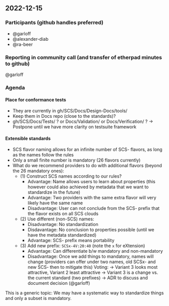 ## 2022-12-15

### Participants (github handles preferred)
* @garloff
* @alexander-diab
* @ra-beer

### Reporting in community call (and transfer of etherpad minutes to github)
@garloff

### Agenda

#### Place for conformance tests
* They are currently in gh/SCS/Docs/Design-Docs/tools/
* Keep them in Docs repo (close to the standards)?
* gh/SCS/Docs/Tests/ ? or Docs/Validation/ or Docs/Verification/ ?
-> Postpone until we have more clarity on testsuite framework

#### Extensible standards
* SCS flavor naming allows for an infinite number of SCS- flavors, as long as the names follow the rules
* Only a small finite number is mandatory (26 flavors currently)
* What do we recommend providers to do with additional flavors (beyond the 26 mandatory ones):
	- (1) Construct SCS names according to our rules?
		* Advantage: Name allows users to learn about properties (this however could also achieved by metadata that we want to standardize in the future)
		* Advantage: Two providers with the same extra flavor will very likely have the same name
		* Disadvantage: User can not conclude from the SCS- prefix that the flavor exists on all SCS clouds
	- (2) Use different (non-SCS) names:
		* Disadvantage: No standardization
		* Disdavantage: No conclusion to properties possible (until we have the metadata standardized)
		* Advantage: SCS- prefix means portability
	- (3) Add new prefix: `SCSx-4V:20:40` (note the `x` for eXtension)
		* Advantage: Can differentiate b/w mandatory and non-mandatory
		* Disadvantage: Once we add things to mandatory, names will change (providers can offer under two names, old SCSx- and new SCS- then to mitigate this)
Voting:
-> Variant 3 looks most attractive, Variant 2 least attractive
-> Variant 3 is a change vs. the current standard (two prefixes)
-> ADR to discuss and document decision (@garloff)

This is a generic topic: We may have a systematic way to standardize things and only a subset is mandatory.
